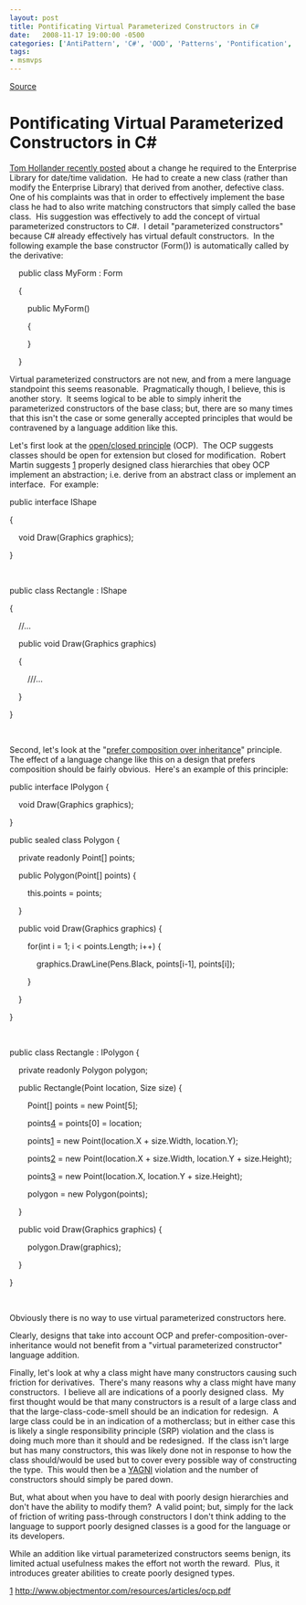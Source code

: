 ```yaml
---
layout: post
title: Pontificating Virtual Parameterized Constructors in C#
date:   2008-11-17 19:00:00 -0500
categories: ['AntiPattern', 'C#', 'OOD', 'Patterns', 'Pontification', 'Software Development']
tags:
- msmvps
---
```

[Source](http://blogs.msmvps.com/peterritchie/2008/11/18/pontificating-virtual-parameterized-constructors-in-c/ "Permalink to Pontificating Virtual Parameterized Constructors in C#")

# Pontificating Virtual Parameterized Constructors in C#

[Tom Hollander recently posted][1] about a change he required to the Enterprise Library for date/time validation.  He had to create a new class (rather than modify the Enterprise Library) that derived from another, defective class.  One of his complaints was that in order to effectively implement the base class he had to also write matching constructors that simply called the base class.  His suggestion was effectively to add the concept of virtual parameterized constructors to C#.  I detail "parameterized constructors" because C# already effectively has virtual default constructors.  In the following example the base constructor (Form()) is automatically called by the derivative:

    public class MyForm : Form

    {

        public MyForm()

        {

        }

    }

Virtual parameterized constructors are not new, and from a mere language standpoint this seems reasonable.  Pragmatically though, I believe, this is another story.  It seems logical to be able to simply inherit the parameterized constructors of the base class; but, there are so many times that this isn't the case or some generally accepted principles that would be contravened by a language addition like this. 

Let's first look at the [open/closed principle][2] (OCP).  The OCP suggests classes should be open for extension but closed for modification.  Robert Martin suggests [1] properly designed class hierarchies that obey OCP implement an abstraction; i.e. derive from an abstract class or implement an interface.  For example: 

public interface IShape

{

    void Draw(Graphics graphics);

}

 

public class Rectangle : IShape

{

    //…

    public void Draw(Graphics graphics)

    {

        ///…

    }

}

 

Second, let's look at the "[prefer composition over inheritance][3]" principle.  The effect of a language change like this on a design that prefers composition should be fairly obvious.  Here's an example of this principle: 

public interface IPolygon {

    void Draw(Graphics graphics);

}

public sealed class Polygon {

    private readonly Point[] points;

    public Polygon(Point[] points) {

        this.points = points;

    }

    public void Draw(Graphics graphics) {

        for(int i = 1; i < points.Length; i++) {

            graphics.DrawLine(Pens.Black, points[i-1], points[i]);

        }

    }

}

 

public class Rectangle : IPolygon {

    private readonly Polygon polygon;

    public Rectangle(Point location, Size size) {

        Point[] points = new Point[5];

        points[4] = points[0] = location;

        points[1] = new Point(location.X + size.Width, location.Y);

        points[2] = new Point(location.X + size.Width, location.Y + size.Height);

        points[3] = new Point(location.X, location.Y + size.Height);

        polygon = new Polygon(points);

    }

    public void Draw(Graphics graphics) {

        polygon.Draw(graphics);

    }

}

 

Obviously there is no way to use virtual parameterized constructors here.

Clearly, designs that take into account OCP and prefer-composition-over-inheritance would not benefit from a "virtual parameterized constructor" language addition. 

Finally, let's look at why a class might have many constructors causing such friction for derivatives.  There's many reasons why a class might have many constructors.  I believe all are indications of a poorly designed class.  My first thought would be that many constructors is a result of a large class and that the large-class-code-smell should be an indication for redesign.  A large class could be in an indication of a motherclass; but in either case this is likely a single responsibility principle (SRP) violation and the class is doing much more than it should and be redesigned.  If the class isn't large but has many constructors, this was likely done not in response to how the class should/would be used but to cover every possible way of constructing the type.  This would then be a [YAGNI][4] violation and the number of constructors should simply be pared down. 

But, what about when you have to deal with poorly design hierarchies and don't have the ability to modify them?  A valid point; but, simply for the lack of friction of writing pass-through constructors I don't think adding to the language to support poorly designed classes is a good for the language or its developers. 

While an addition like virtual parameterized constructors seems benign, its limited actual usefulness makes the effort not worth the reward.  Plus, it introduces greater abilities to create poorly designed types. 

[1] <http://www.objectmentor.com/resources/articles/ocp.pdf>

[1]: http://blogs.msdn.com/tomholl/archive/2008/11/18/constructors-and-inheritance-why-is-this-still-so-painful.aspx
[2]: http://en.wikipedia.org/wiki/Open/closed_principle
[3]: http://www.ubookcase.com/book/Addison.Wesley/CPP.Coding.Standards.101.Rules.Guidelines.and.Best.Practices/0321113586/ch34lev1sec2.html
[4]: http://en.wikipedia.org/wiki/You_Ain't_Gonna_Need_It

